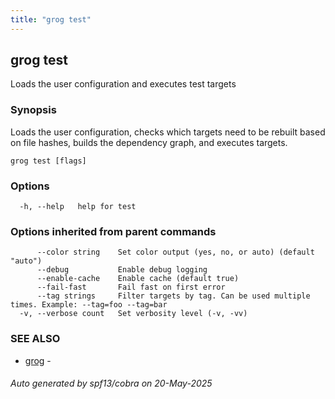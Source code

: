```yaml
---
title: "grog test"
---
```


## grog test

Loads the user configuration and executes test targets

### Synopsis

Loads the user configuration, checks which targets need to be rebuilt based on file hashes, builds the dependency graph, and executes targets.

```
grog test [flags]
```

### Options

```
  -h, --help   help for test
```

### Options inherited from parent commands

```
      --color string    Set color output (yes, no, or auto) (default "auto")
      --debug           Enable debug logging
      --enable-cache    Enable cache (default true)
      --fail-fast       Fail fast on first error
      --tag strings     Filter targets by tag. Can be used multiple times. Example: --tag=foo --tag=bar
  -v, --verbose count   Set verbosity level (-v, -vv)
```

### SEE ALSO

- [grog](/reference/cli/grog/) -

###### Auto generated by spf13/cobra on 20-May-2025
